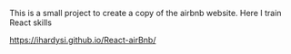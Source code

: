 This is a small project to create a copy of the airbnb website. Here I train React skills

https://ihardysi.github.io/React-airBnb/
